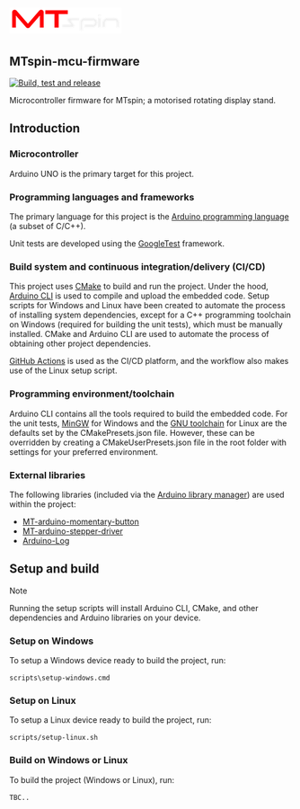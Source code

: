 # ![MTspin logo](images/mtspin%20red%20and%20white%20200%20x%2046%20png%20transparent.png)

## MTspin-mcu-firmware

[![Build, test and release](https://github.com/Morgritech/MTspin-mcu-firmware/actions/workflows/build-test-release.yaml/badge.svg)](https://github.com/Morgritech/MTspin-mcu-firmware/actions/workflows/build-test-release.yaml)

Microcontroller firmware for MTspin; a motorised rotating display stand.

## Introduction

### Microcontroller

Arduino UNO is the primary target for this project.

### Programming languages and frameworks

The primary language for this project is the [Arduino programming language](https://www.arduino.cc/reference) (a subset of C/C++).

Unit tests are developed using the [GoogleTest](http://google.github.io/googletest/) framework.

### Build system and continuous integration/delivery (CI/CD)

This project uses [CMake](https://cmake.org) to build and run the project. Under the hood, [Arduino CLI](https://arduino.github.io/arduino-cli) is used to compile and upload the embedded code. Setup scripts for Windows and Linux have been created to automate the process of installing system dependencies, except for a C++ programming toolchain on Windows (required for building the unit tests), which must be manually installed. CMake and Arduino CLI are used to automate the process of obtaining other project dependencies.

[GitHub Actions](https://docs.github.com/en/actions) is used as the CI/CD platform, and the workflow also makes use of the Linux setup script.

### Programming environment/toolchain

Arduino CLI contains all the tools required to build the embedded code. For the unit tests, [MinGW](https://en.wikipedia.org/wiki/MinGW) for Windows and the [GNU toolchain](https://en.wikipedia.org/wiki/GNU_toolchain) for Linux are the defaults set by the CMakePresets.json file. However, these can be overridden by creating a CMakeUserPresets.json file in the root folder with settings for your preferred environment.

### External libraries

The following libraries (included via the [Arduino library manager](https://www.arduino.cc/reference/en/libraries/)) are used within the project:

- [MT-arduino-momentary-button](https://github.com/Morgritech/MT-arduino-momentary-button)
- [MT-arduino-stepper-driver](https://github.com/Morgritech/MT-arduino-stepper-driver)
- [Arduino-Log](https://github.com/thijse/Arduino-Log/)

## Setup and build

> [!NOTE]
> Running the setup scripts will install Arduino CLI, CMake, and other dependencies and Arduino libraries on your device.

### Setup on Windows

To setup a Windows device ready to build the project, run:

``` shell
scripts\setup-windows.cmd
```

### Setup on Linux

To setup a Linux device ready to build the project, run:

``` shell
scripts/setup-linux.sh
```

### Build on Windows or Linux

To build the project (Windows or Linux), run:

``` shell
TBC..
```
